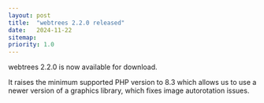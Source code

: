 ```yaml
---
layout: post
title:  "webtrees 2.2.0 released"
date:   2024-11-22
sitemap:
priority: 1.0
---
```


webtrees 2.2.0 is now available for download.

It raises the minimum supported PHP version to 8.3 which allows us to use a newer version of a graphics library, which fixes image autorotation issues.
